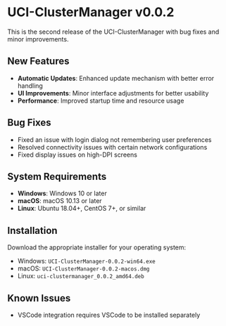 # UCI-ClusterManager v0.0.2

This is the second release of the UCI-ClusterManager with bug fixes and minor improvements.

## New Features

- **Automatic Updates**: Enhanced update mechanism with better error handling
- **UI Improvements**: Minor interface adjustments for better usability
- **Performance**: Improved startup time and resource usage

## Bug Fixes

- Fixed an issue with login dialog not remembering user preferences
- Resolved connectivity issues with certain network configurations
- Fixed display issues on high-DPI screens

## System Requirements

- **Windows**: Windows 10 or later
- **macOS**: macOS 10.13 or later
- **Linux**: Ubuntu 18.04+, CentOS 7+, or similar

## Installation

Download the appropriate installer for your operating system:
- Windows: `UCI-ClusterManager-0.0.2-win64.exe`
- macOS: `UCI-ClusterManager-0.0.2-macos.dmg`
- Linux: `uci-clustermanager_0.0.2_amd64.deb`

## Known Issues

- VSCode integration requires VSCode to be installed separately 